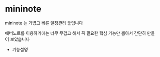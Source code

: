 # mininote
mininote 는 가볍고 빠른 일정관리 툴입니다

에버노트를 이용하기에는 너무 무겁고 해서 꼭 필요한 핵심 기능만 뽑아서 간단히 만들어 보았습니다



* 기능설명
